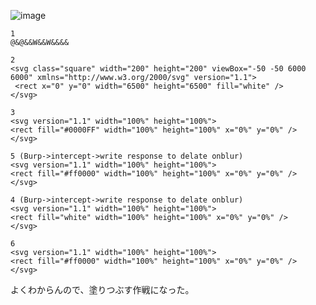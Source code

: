 
![image](https://user-images.githubusercontent.com/6504854/210558594-5bc35357-a2a1-47c7-8db8-6620b0726027.png)

```
1
@&@&&W&&W&&&& 

2
<svg class="square" width="200" height="200" viewBox="-50 -50 6000 6000" xmlns="http://www.w3.org/2000/svg" version="1.1">
 <rect x="0" y="0" width="6500" height="6500" fill="white" />
</svg>

3
<svg version="1.1" width="100%" height="100%">
<rect fill="#0000FF" width="100%" height="100%" x="0%" y="0%" />
</svg>

5 (Burp->intercept->write response to delate onblur)
<svg version="1.1" width="100%" height="100%">
<rect fill="#ff0000" width="100%" height="100%" x="0%" y="0%" />
</svg>

4 (Burp->intercept->write response to delate onblur)
<svg version="1.1" width="100%" height="100%">
<rect fill="white" width="100%" height="100%" x="0%" y="0%" />
</svg>

6
<svg version="1.1" width="100%" height="100%">
<rect fill="#ff0000" width="100%" height="100%" x="0%" y="0%" />
</svg>
```

よくわからんので、塗りつぶす作戦になった。

